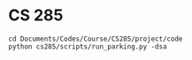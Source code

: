 # CS 285
```
cd Documents/Codes/Course/CS285/project/code
python cs285/scripts/run_parking.py -dsa
```